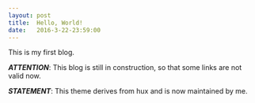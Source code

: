 ```yaml
---
layout: post
title:  Hello, World!
date:   2016-3-22-23:59:00
---
```


This is my first blog.  

***ATTENTION***: This blog is still in construction, so that some links are not valid now.  

***STATEMENT***: This theme derives from hux and is now maintained by me.